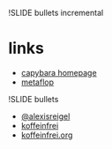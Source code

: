 !SLIDE bullets incremental
# links #
* [capybara homepage](http://jnicklas.github.com/capybara)
* [metaflop](http://www.metaflop.com)

!SLIDE bullets
* <i class="icon-twitter"></i> <a href="https://twitter.com/alexisreigel/">@alexisreigel</a>
* <i class="icon-github"></i> <a href="https://github.com/koffeinfrei">koffeinfrei</a>
* <i class="icon-cloud"></i> <a href="http://koffeinfrei.org">koffeinfrei.org</a>
